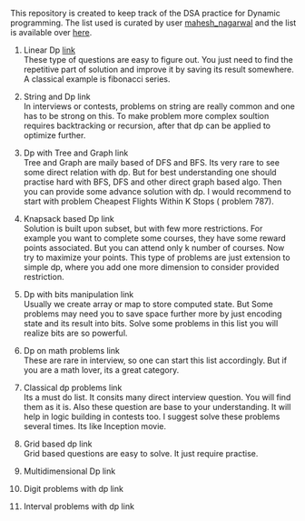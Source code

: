 This repository is created to keep track of the DSA practice for Dynamic programming. The list used is curated by user [mahesh_nagarwal](https://leetcode.com/mahesh_nagarwal/) and the list is available over [here](https://leetcode.com/discuss/general-discussion/1050391/Must-do-Dynamic-programming-Problems-Category-wise).

1. Linear Dp [link](https://leetcode.com/list/50vlu3z5/)  
   These type of questions are easy to figure out. You just need to find the repetitive part of solution and improve it by saving its result somewhere. A classical example is fibonacci series.

2. String and Dp link  
   In interviews or contests, problems on string are really common and one has to be strong on this. To make problem more complex soultion requires backtracking or recursion, after that dp can be applied to optimize further.

3. Dp with Tree and Graph link  
   Tree and Graph are maily based of DFS and BFS. Its very rare to see some direct relation with dp. But for best understanding one should practise hard with BFS, DFS and other direct graph based algo. Then you can provide some advance solution with dp. I would recommend to start with problem Cheapest Flights Within K Stops ( problem 787).

4. Knapsack based Dp link  
   Solution is built upon subset, but with few more restrictions. For example you want to complete some courses, they have some reward points associated. But you can attend only k number of courses. Now try to maximize your points. This type of problems are just extension to simple dp, where you add one more dimension to consider provided restriction.

5. Dp with bits manipulation link  
   Usually we create array or map to store computed state. But Some problems may need you to save space further more by just encoding state and its result into bits. Solve some problems in this list you will realize bits are so powerful.

6. Dp on math problems link  
   These are rare in interview, so one can start this list accordingly. But if you are a math lover, its a great category.

7. Classical dp problems link  
   Its a must do list. It consits many direct interview question. You will find them as it is. Also these question are base to your understanding. It will help in logic building in contests too. I suggest solve these problems several times. Its like Inception movie.

8. Grid based dp link  
   Grid based questions are easy to solve. It just require practise.

9. Multidimensional Dp link

10. Digit problems with dp link

11. Interval problems with dp link

